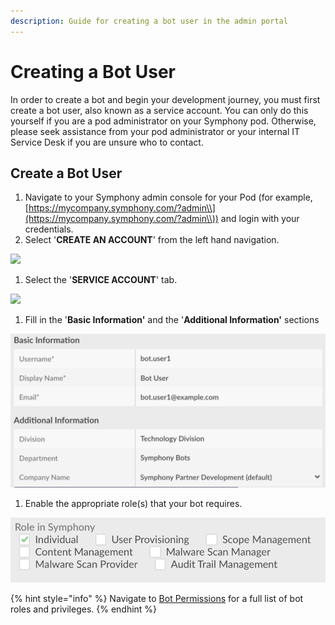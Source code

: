 ```yaml
---
description: Guide for creating a bot user in the admin portal
---
```


# Creating a Bot User

In order to create a bot and begin your development journey, you must first create a bot user, also known as a service account. You can only do this yourself if you are a pod administrator on your Symphony pod. Otherwise, please seek assistance from your pod administrator or your internal IT Service Desk if you are unsure who to contact.

## Create a Bot User

1. Navigate to your Symphony admin console for your Pod (for example, [https://mycompany.symphony.com/?admin\\](https://mycompany.symphony.com/?admin\\)) and login with your credentials.
2. Select '**CREATE AN ACCOUNT**' from the left hand navigation.

![](../../.gitbook/assets/screen-shot-2020-07-01-at-5.31.28-pm.png)

1. Select the '**SERVICE ACCOUNT**' tab.

![](../../.gitbook/assets/screen-shot-2020-07-01-at-5.33.09-pm.png)

1. Fill in the '**Basic Information'** and the '**Additional Information'** sections

![](<../../.gitbook/assets/screen-shot-2020-07-01-at-5.35.11-pm (3) (3) (3) (3) (3).png>)

1. Enable the appropriate role(s) that your bot requires.&#x20;

![](<../../.gitbook/assets/screen-shot-2020-07-01-at-5.36.17-pm (2) (2) (2) (2) (2).png>)

{% hint style="info" %}
Navigate to [Bot Permissions](bot-permissions.md) for a full list of bot roles and privileges.
{% endhint %}
